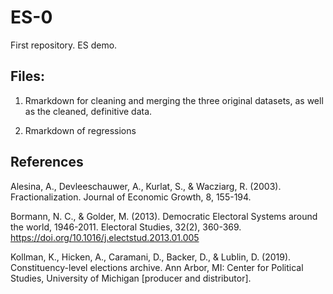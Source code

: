 # ES-0
First repository. ES demo.

## Files:

1. Rmarkdown for cleaning and merging the three original datasets, as well as the cleaned, definitive data.

2. Rmarkdown of regressions

## References

Alesina, A., Devleeschauwer, A., Kurlat, S., & Wacziarg, R. (2003). Fractionalization. Journal of Economic Growth, 8, 155-194.

Bormann, N. C., & Golder, M. (2013). Democratic Electoral Systems around the world, 1946-2011. Electoral Studies, 32(2), 360-369. https://doi.org/10.1016/j.electstud.2013.01.005

Kollman, K., Hicken, A., Caramani, D., Backer, D., & Lublin, D. (2019). Constituency-level elections archive. Ann Arbor, MI: Center for Political Studies, University of Michigan [producer and distributor].
